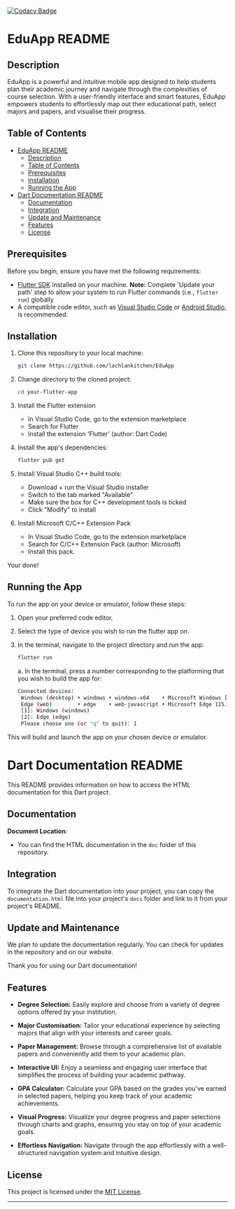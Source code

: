 [![Codacy Badge](https://app.codacy.com/project/badge/Grade/4f43606be0a34e4684965d659df64604)](https://app.codacy.com/gh/lachlankitchen/EduApp/dashboard?utm_source=gh&utm_medium=referral&utm_content=&utm_campaign=Badge_grade)

# EduApp README

## Description

EduApp is a powerful and intuitive mobile app designed to help students plan their academic journey and navigate through the complexities of course selection. With a user-friendly interface and smart features, EduApp empowers students to effortlessly map out their educational path, select majors and papers, and visualise their progress.


## Table of Contents

- [EduApp README](#eduapp-readme)
  - [Description](#description)
  - [Table of Contents](#table-of-contents)
  - [Prerequisites](#prerequisites)
  - [Installation](#installation)
  - [Running the App](#running-the-app)
- [Dart Documentation README](#dart-documentation-readme)
  - [Documentation](#documentation)
  - [Integration](#integration)
  - [Update and Maintenance](#update-and-maintenance)
  - [Features](#features)
  - [License](#license)

## Prerequisites

Before you begin, ensure you have met the following requirements:

- [Flutter SDK](https://flutter.dev/docs/get-started/install) installed on your machine. **Note:** Complete 'Update your path' step to allow your system to run Flutter commands (i.e., ```flutter run```) globally
- A compatible code editor, such as [Visual Studio Code](https://code.visualstudio.com/) or [Android Studio](https://developer.android.com/studio), is recommended.



## Installation

1. Clone this repository to your local machine:

   ```bash
   git clone https://github.com/lachlankitchen/EduApp
   ```

2. Change directory to the cloned project:

   ```bash
   cd your-flutter-app
   ```

3. Install the Flutter extension
   * In Visual Studio Code, go to the extension marketplace
   * Search for Flutter
   * Install the extension 'Flutter' (author:  Dart Code) 


4. Install the app's dependencies:

   ```bash
   flutter pub get
   ```
5. Install Visual Studio C++ build tools:
   * Download + run the Visual Studio installer
   * Switch to the tab marked "Available"
   * Make sure the box for C++ development tools is ticked
   * Click "Modify" to install

6. Install Microsoft C/C++ Extension Pack
   * In Visual Studio Code, go to the extension marketplace
   * Search for C/C++ Extension Pack (author:  Microsoft) 
   * Install this pack. 

Your done! 
## Running the App

To run the app on your device or emulator, follow these steps:

1. Open your preferred code editor.

2. Select the type of device you wish to run the flutter app on.

3. In the terminal, navigate to the project directory and run the app:

   ```bash
   flutter run
   ```
   a. In the terminal, press a number corresponding to the platforming that you wish to build the app for:
   ```bash
   Connected devices:
    Windows (desktop) • windows • windows-x64    • Microsoft Windows [Version 10.0.19045.3324]
    Edge (web)        • edge    • web-javascript • Microsoft Edge 115.0.1901.203
    [1]: Windows (windows)
    [2]: Edge (edge)
    Please choose one (or "q" to quit): 1
   ```

This will build and launch the app on your chosen device or emulator.

# Dart Documentation README

This README provides information on how to access the HTML documentation for this Dart project.

## Documentation

**Document Location**:
   - You can find the HTML documentation in the `doc` folder of this repository.

## Integration

To integrate the Dart documentation into your project, you can copy the `documentation.html` file into your project's `docs` folder and link to it from your project's README.

## Update and Maintenance

We plan to update the documentation regularly. You can check for updates in the repository and on our website.

Thank you for using our Dart documentation!


## Features

* **Degree Selection:** Easily explore and choose from a variety of degree options offered by your institution.

* **Major Customisation:** Tailor your educational experience by selecting majors that align with your interests and career goals.

* **Paper Management:** Browse through a comprehensive list of available papers and conveniently add them to your academic plan.

* **Interactive UI:** Enjoy a seamless and engaging user interface that simplifies the process of building your academic pathway.

* **GPA Calculator:** Calculate your GPA based on the grades you've earned in selected papers, helping you keep track of your academic achievements.

* **Visual Progress:** Visualize your degree progress and paper selections through charts and graphs, ensuring you stay on top of your academic goals.

* **Effortless Navigation:** Navigate through the app effortlessly with a well-structured navigation system and intuitive design.

## License

This project is licensed under the [MIT License](LICENSE).

---
